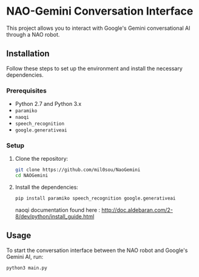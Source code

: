# NAO-Gemini Conversation Interface

This project allows you to interact with Google's Gemini conversational AI through a NAO robot.

## Installation

Follow these steps to set up the environment and install the necessary dependencies.

### Prerequisites

- Python 2.7 and Python 3.x
- `paramiko`
- `naoqi`
- `speech_recognition`
- `google.generativeai`

### Setup

1. Clone the repository:

    ```bash
    git clone https://github.com/mil0sou/NaoGemini
    cd NAOGemini
    ```


2. Install the dependencies:

    ```bash
    pip install paramiko speech_recognition google.generativeai
    ```

    naoqi documentation found here : http://doc.aldebaran.com/2-8/dev/python/install_guide.html

## Usage

To start the conversation interface between the NAO robot and Google's Gemini AI, run:

```bash
python3 main.py
```
